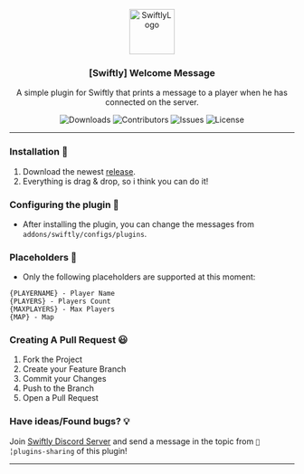 <p align="center">
  <a href="https://github.com/swiftly-solution/swiftly_welcomemessage">
    <img src="https://cdn.swiftlycs2.net/swiftly-logo.png" alt="SwiftlyLogo" width="80" height="80">
  </a>

  <h3 align="center">[Swiftly] Welcome Message</h3>

  <p align="center">
     A simple plugin for Swiftly that prints a message to a player when he has connected on the server. 
    <br/>
  </p>
</p>

<p align="center">
  <img src="https://img.shields.io/github/downloads/swiftly-solution/swiftly_welcomemessage/total" alt="Downloads"> 
  <img src="https://img.shields.io/github/contributors/swiftly-solution/swiftly_welcomemessage?color=dark-green" alt="Contributors">
  <img src="https://img.shields.io/github/issues/swiftly-solution/swiftly_welcomemessage" alt="Issues">
  <img src="https://img.shields.io/github/license/swiftly-solution/swiftly_welcomemessage" alt="License">
</p>

---

### Installation 👀

1. Download the newest [release](https://github.com/swiftly-solution/swiftly_welcomemessage/releases).
2. Everything is drag & drop, so i think you can do it!

### Configuring the plugin 🧐

* After installing the plugin, you can change the messages from `addons/swiftly/configs/plugins`.

### Placeholders 👀

* Only the following placeholders are supported at this moment:

```
{PLAYERNAME} - Player Name
{PLAYERS} - Players Count
{MAXPLAYERS} - Max Players
{MAP} - Map
```

### Creating A Pull Request 😃

1. Fork the Project
2. Create your Feature Branch
3. Commit your Changes
4. Push to the Branch
5. Open a Pull Request

### Have ideas/Found bugs? 💡
Join [Swiftly Discord Server](https://swiftlycs2.net/discord) and send a message in the topic from `📕╎plugins-sharing` of this plugin!

---